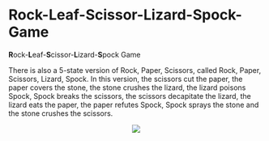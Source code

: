 # Rock-Leaf-Scissor-Lizard-Spock-Game
**R**ock-**L**eaf-**S**cissor-**L**izard-**S**pock Game

There is also a 5-state version of Rock, Paper, Scissors, called Rock, Paper, Scissors, Lizard, Spock. In this version, the scissors cut the paper, the paper covers the stone, the stone crushes the lizard, the lizard poisons Spock, Spock breaks the scissors, the scissors decapitate the lizard, the lizard eats the paper, the paper refutes Spock, Spock sprays the stone and the stone crushes the scissors.

<p align="center"><img src="img/RLSLS.png"></p>
